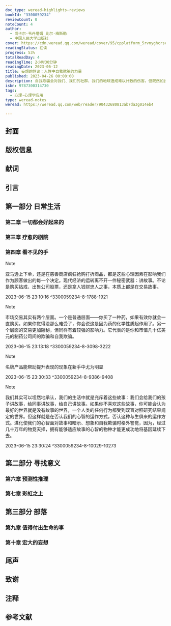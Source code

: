 ```yaml
---
doc_type: weread-highlights-reviews
bookId: "3300059234"
reviewCount: 0
noteCount: 4
author:
  - 尚卡尔·韦丹塔姆 比尔·梅斯勒
  - 中国人民大学出版社
cover: https://cdn.weread.qq.com/weread/cover/95/cpplatform_5rvnyghcrse3sfij7kwfrr/t7_cpplatform_5rvnyghcrse3sfij7kwfrr1684403606.jpg
readingStatus: 在读
progress: 53%
totalReadDay: 4
readingTime: 2小时30分钟
readingDate: 2023-06-12
title: 妄想的悖论：人性中自我欺骗的力量
published: 2023-04-26 00:00:00
description: 自我欺骗会对我们、我们的社群、我们的地球造成难以计数的伤害。但既然如此，为何自我欺骗现象又普遍存在？尚卡尔·韦丹塔姆和比尔·梅斯勒在本书中指出，虽然看起来矛盾，但自我欺骗有时也在我们追求成功和幸福的过程中扮演着重要角色。 本书独具匠心，强调人性中妄想或自我欺骗的独特意义，生动叙述了为什么我们告诉自己的谎言支撑着我们与朋友、恋人和同事的日常互动，为什么有些人比其他人活得更久，为什么有些情侣恩爱有加，而另一些则不然，为什么有些民族或国家团结一致，而另一些则四分五裂。 本书采用科学和轶事相结合的方式，并汲取心理学、神经科学和哲学的新见解，带领读者踏上一段奇妙之旅，去探寻成为人类究竟意味着什么。
isbn: 9787300314730
tags:
  - 心理-心理学应用
type: weread-notes
weread: https://weread.qq.com/web/reader/90432680813ab7da3g014eb4

---
```



## 封面

## 版权信息

## 献词

## 引言

## 第一部分 日常生活

### 第二章 一切都会好起来的

### 第三章 疗愈的剧院

### 第四章 看不见的手

> [!NOTE] 
> 亚马逊上下单，还是在慈善商店疯狂抢购打折商品，都是这些心理因素在影响我们作为顾客做出的每一个决定。现代经济的运转离不开一件秘密武器：讲故事。不论是购买钻戒、出售公司股票，还是拿人钱财忠人之事，本质上都是在交易故事。
> 
> 2023-06-15 23:10:16 ^3300059234-8-1788-1921

> [!NOTE] 
> 市场交易其实有两个层面。一个是普通层面——你买了一种药，如果有效你就会一直购买。如果你觉得没那么难受了，你会说这是因为药的化学性质起作用了。另一个层面的交易更加隐秘，但同样有着较强的影响力。它代表的是你和市值几十亿美元的制药公司间的欺骗和自我欺骗。
> 
> 2023-06-15 23:13:18 ^3300059234-8-3098-3222

> [!NOTE] 
> 名牌产品能帮助提升表现的现象在新手中尤为明显
> 
> 2023-06-15 23:30:33 ^3300059234-8-9386-9408

> [!NOTE] 
> 我们其实可以坦然地承认，我们的生活中就是充斥着这些故事：我们会给我们的孩子讲故事，给同事讲故事，给自己讲故事。如果你不喜欢这些故事，你可能会认为最好的世界就是没有故事的世界，一个人类的任何行为都受到双盲对照研究结果规定的世界。但这样就是在否认我们的心智的运作方式，否认这种与生俱来的运作方式。进化使我们的心智面对故事和暗示、想象和自我欺骗时格外警觉，因为，经过几十万年的物竞天择，拥有能够适应故事的心智的物种才能更成功地将基因延续下去。
> 
> 2023-06-15 23:30:24 ^3300059234-8-10029-10273

## 第二部分 寻找意义

### 第六章 预测性推理

### 第七章 彩虹之上

## 第三部分 部落

### 第九章 值得付出生命的事

### 第十章 宏大的妄想

## 尾声

## 致谢

## 注释

## 参考文献

